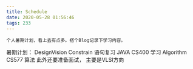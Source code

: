 ```yaml
---
title: Schedule
date: 2020-05-28 01:56:46
tags: 233
---
```

    个人暑期计划，看上去有点多。搭个Blog记录下学习内容。
<!--more-->

暑期计划：
DesignVision Constrain 语句复习
JAVA CS400 学习
Algorithm CS577 算法
此外还要准备面试， 主要是VLSI方向
